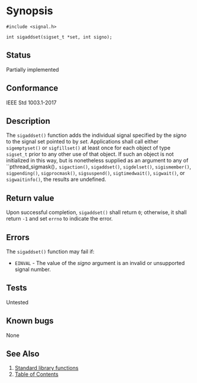 # Synopsis 
`#include <signal.h>`</br>

` int sigaddset(sigset_t *set, int signo); `</br>

## Status
Partially implemented
## Conformance
IEEE Std 1003.1-2017
## Description


The `sigaddset()` function adds the individual signal specified by the _signo_ to the signal set pointed to by
_set_.
Applications shall call either `sigemptyset()` or `sigfillset()` at least once for each object of type `sigset_t` prior to any other use
of that object. If such an object is not initialized in this way, but is nonetheless supplied as an argument to any of ``pthread_sigmask()`,` `sigaction()`,
`sigaddset()`, `sigdelset()`, `sigismember()`, `sigpending()`, `sigprocmask()`, `sigsuspend()`, `sigtimedwait()`, `sigwait()`, or `sigwaitinfo()`, the results are undefined.


## Return value


Upon successful completion, `sigaddset()` shall return `0`; otherwise, it shall return `-1` and set `errno` to indicate
the error.


## Errors


The `sigaddset()` function may fail if:


 * `EINVAL` - The value of the _signo_ argument is an invalid or unsupported signal number.


## Tests

Untested

## Known bugs

None

## See Also 
1. [Standard library functions](../README.md)
2. [Table of Contents](../../../README.md)
